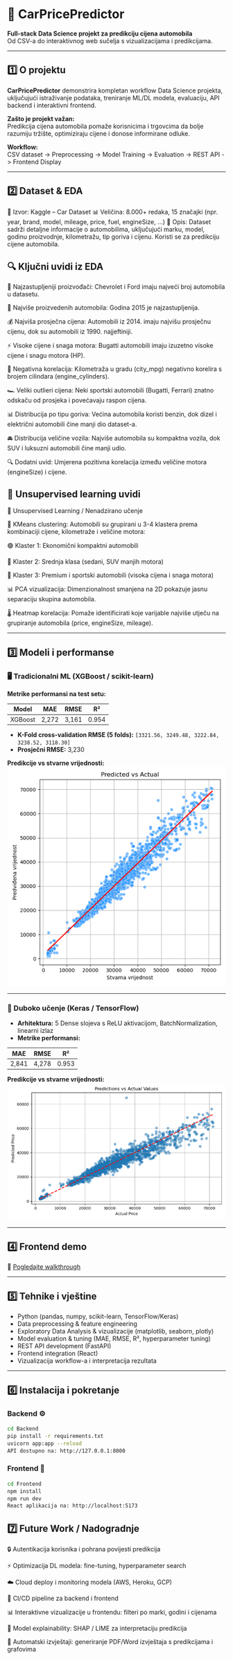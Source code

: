 # 🚗 CarPricePredictor

**Full-stack Data Science projekt za predikciju cijena automobila**  
Od CSV-a do interaktivnog web sučelja s vizualizacijama i predikcijama.

---

## 1️⃣ O projektu

**CarPricePredictor** demonstrira kompletan workflow Data Science projekta, uključujući istraživanje podataka, treniranje ML/DL modela, evaluaciju, API backend i interaktivni frontend.  

**Zašto je projekt važan:**  
Predikcija cijena automobila pomaže korisnicima i trgovcima da bolje razumiju tržište, optimiziraju cijene i donose informirane odluke.

**Workflow:**  
CSV dataset -> Preprocessing -> Model Training -> Evaluation -> REST API -> Frontend Display

---

## 2️⃣ Dataset & EDA 

📌 Izvor: Kaggle – Car Dataset
📊 Veličina: 8.000+ redaka, 15 značajki (npr. year, brand, model, mileage, price, fuel, engineSize, …)
📝 Opis: Dataset sadrži detaljne informacije o automobilima, uključujući marku, model, godinu proizvodnje, kilometražu, tip goriva i cijenu. Koristi se za predikciju cijene automobila.

## 🔍 Ključni uvidi iz EDA
 
🚗 Najzastupljeniji proizvođači: Chevrolet i Ford imaju najveći broj automobila u datasetu.

📅 Najviše proizvedenih automobila: Godina 2015 je najzastupljenija.

💰 Najviša prosječna cijena: Automobili iz 2014. imaju najvišu prosječnu cijenu, dok su automobili iz 1990. najjeftiniji.

⚡ Visoke cijene i snaga motora: Bugatti automobili imaju izuzetno visoke cijene i snagu motora (HP).

🔄 Negativna korelacija: Kilometraža u gradu (city_mpg) negativno korelira s brojem cilindara (engine_cylinders).

🏎️ Veliki outlieri cijena: Neki sportski automobili (Bugatti, Ferrari) znatno odskaču od prosjeka i povećavaju raspon cijena.

📊 Distribucija po tipu goriva: Većina automobila koristi benzin, dok dizel i električni automobili čine manji dio dataset-a.

🚘 Distribucija veličine vozila: Najviše automobila su kompaktna vozila, dok SUV i luksuzni automobili čine manji udio.

🔍 Dodatni uvid: Umjerena pozitivna korelacija između veličine motora (engineSize) i cijene.

## 🧩 Unsupervised learning uvidi

🧩 Unsupervised Learning / Nenadzirano učenje

🔹 KMeans clustering: Automobili su grupirani u 3-4 klastera prema kombinaciji cijene, kilometraže i veličine motora:

🟢 Klaster 1: Ekonomični kompaktni automobili

🔵 Klaster 2: Srednja klasa (sedani, SUV manjih motora)

🔴 Klaster 3: Premium i sportski automobili (visoka cijena i snaga motora)

📊 PCA vizualizacija: Dimenzionalnost smanjena na 2D pokazuje jasnu separaciju skupina automobila.

🌡️ Heatmap korelacija: Pomaže identificirati koje varijable najviše utječu na grupiranje automobila (price, engineSize, mileage).

---

## 3️⃣ Modeli i performanse

### 🖥️ Tradicionalni ML (XGBoost / scikit-learn)

**Metrike performansi na test setu:**  

| Model   | MAE    | RMSE     | R²      |
|---------|--------|----------|---------|
| XGBoost | 2,272  | 3,161    | 0.954   |

- **K-Fold cross-validation RMSE (5 folds):** `[3321.56, 3249.48, 3222.84, 3238.52, 3118.30]`  
- **Prosječni RMSE:** 3,230  

 **Predikcije vs stvarne vrijednosti:**  
![Predictions vs Actual](Notebooks/predictions_vs_actual_XGB.png)

---

### 🤖 Duboko učenje (Keras / TensorFlow)

- **Arhitektura:** 5 Dense slojeva s ReLU aktivacijom, BatchNormalization, linearni izlaz  
- **Metrike performansi:**
  
| MAE    | RMSE     | R²      |
|--------|----------|---------|
| 2,841  | 4,278    | 0.953   |

  **Predikcije vs stvarne vrijednosti:**  
![Predictions vs Actual](Notebooks/predictions_vs_actual.png) 

---

## 4️⃣ Frontend demo 

🎥 [Pogledajte walkthrough](https://youtu.be/XHRy7R_lGic)

---

## 5️⃣ Tehnike i vještine

- Python (pandas, numpy, scikit-learn, TensorFlow/Keras)  
- Data preprocessing & feature engineering  
- Exploratory Data Analysis & vizualizacije (matplotlib, seaborn, plotly)  
- Model evaluation & tuning (MAE, RMSE, R², hyperparameter tuning)  
- REST API development (FastAPI)  
- Frontend integration (React)  
- Vizualizacija workflow-a i interpretacija rezultata  

---

## 6️⃣ Instalacija i pokretanje

### Backend ⚙️
```bash
cd Backend
pip install -r requirements.txt
uvicorn app:app --reload
API dostupno na: http://127.0.0.1:8000
```
### Frontend 🎨
```bash
cd Frontend
npm install
npm run dev
React aplikacija na: http://localhost:5173
```

## 7️⃣ Future Work / Nadogradnje
🔒 Autentikacija korisnika i pohrana povijesti predikcija

⚡ Optimizacija DL modela: fine-tuning, hyperparameter search

☁️ Cloud deploy i monitoring modela (AWS, Heroku, GCP)

🔄 CI/CD pipeline za backend i frontend

📊 Interaktivne vizualizacije u frontendu: filteri po marki, godini i cijenama

🤖 Model explainability: SHAP / LIME za interpretaciju predikcija

📝 Automatski izvještaji: generiranje PDF/Word izvještaja s predikcijama i grafovima
